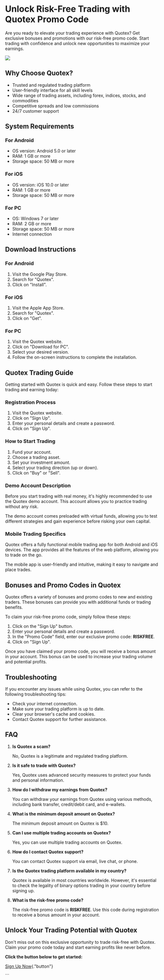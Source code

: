 # Unlock Risk-Free Trading with Quotex Promo Code

Are you ready to elevate your trading experience with Quotex? Get
exclusive bonuses and promotions with our risk-free promo code. Start
trading with confidence and unlock new opportunities to maximize your
earnings.

[![](https://static.quotex.io/files/4_en/300_250.jpg)](https://traff.sbs/brokerqxlid)

## Why Choose Quotex?

-   Trusted and regulated trading platform
-   User-friendly interface for all skill levels
-   Wide range of trading assets, including forex, indices, stocks, and
    commodities
-   Competitive spreads and low commissions
-   24/7 customer support

## System Requirements

### For Android

-   OS version: Android 5.0 or later
-   RAM: 1 GB or more
-   Storage space: 50 MB or more

### For iOS

-   OS version: iOS 10.0 or later
-   RAM: 1 GB or more
-   Storage space: 50 MB or more

### For PC

-   OS: Windows 7 or later
-   RAM: 2 GB or more
-   Storage space: 50 MB or more
-   Internet connection

## Download Instructions

### For Android

1.  Visit the Google Play Store.
2.  Search for "Quotex".
3.  Click on "Install".

### For iOS

1.  Visit the Apple App Store.
2.  Search for "Quotex".
3.  Click on "Get".

### For PC

1.  Visit the Quotex website.
2.  Click on "Download for PC".
3.  Select your desired version.
4.  Follow the on-screen instructions to complete the installation.

## Quotex Trading Guide

Getting started with Quotex is quick and easy. Follow these steps to
start trading and earning today:

### Registration Process

1.  Visit the Quotex website.
2.  Click on "Sign Up".
3.  Enter your personal details and create a password.
4.  Click on "Sign Up".

### How to Start Trading

1.  Fund your account.
2.  Choose a trading asset.
3.  Set your investment amount.
4.  Select your trading direction (up or down).
5.  Click on "Buy" or "Sell".

### Demo Account Description

Before you start trading with real money, it\'s highly recommended to
use the Quotex demo account. This account allows you to practice trading
without any risk.

The demo account comes preloaded with virtual funds, allowing you to
test different strategies and gain experience before risking your own
capital.

### Mobile Trading Specifics

Quotex offers a fully functional mobile trading app for both Android and
iOS devices. The app provides all the features of the web platform,
allowing you to trade on the go.

The mobile app is user-friendly and intuitive, making it easy to
navigate and place trades.

## Bonuses and Promo Codes in Quotex

Quotex offers a variety of bonuses and promo codes to new and existing
traders. These bonuses can provide you with additional funds or trading
benefits.

To claim your risk-free promo code, simply follow these steps:

1.  Click on the "Sign Up" button.
2.  Enter your personal details and create a password.
3.  In the "Promo Code" field, enter our exclusive promo code:
    **RISKFREE**.
4.  Click on "Sign Up".

Once you have claimed your promo code, you will receive a bonus amount
in your account. This bonus can be used to increase your trading volume
and potential profits.

## Troubleshooting

If you encounter any issues while using Quotex, you can refer to the
following troubleshooting tips:

-   Check your internet connection.
-   Make sure your trading platform is up to date.
-   Clear your browser\'s cache and cookies.
-   Contact Quotex support for further assistance.

## FAQ

1.  **Is Quotex a scam?**

    No, Quotex is a legitimate and regulated trading platform.

2.  **Is it safe to trade with Quotex?**

    Yes, Quotex uses advanced security measures to protect your funds
    and personal information.

3.  **How do I withdraw my earnings from Quotex?**

    You can withdraw your earnings from Quotex using various methods,
    including bank transfer, credit/debit card, and e-wallets.

4.  **What is the minimum deposit amount on Quotex?**

    The minimum deposit amount on Quotex is \$10.

5.  **Can I use multiple trading accounts on Quotex?**

    Yes, you can use multiple trading accounts on Quotex.

6.  **How do I contact Quotex support?**

    You can contact Quotex support via email, live chat, or phone.

7.  **Is the Quotex trading platform available in my country?**

    Quotex is available in most countries worldwide. However, it\'s
    essential to check the legality of binary options trading in your
    country before signing up.

8.  **What is the risk-free promo code?**

    The risk-free promo code is **RISKFREE**. Use this code during
    registration to receive a bonus amount in your account.

## Unlock Your Trading Potential with Quotex

Don\'t miss out on this exclusive opportunity to trade risk-free with
Quotex. Claim your promo code today and start earning profits like never
before.

**Click the button below to get started:**

[Sign Up Now](\%22https://traff.sbs/brokerqxsignup\%22){."button"}

\`\`\`

